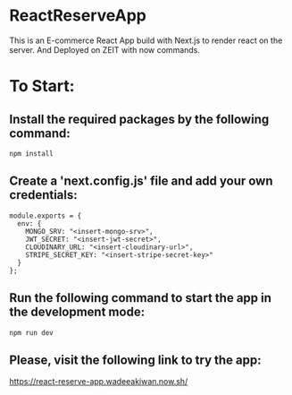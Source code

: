 # ReactReserveApp

This is an E-commerce React App build with Next.js to render react on the server. And Deployed on ZEIT with now commands.

# To Start:

## Install the required packages by the following command:

```
npm install
```

## Create a 'next.config.js' file and add your own credentials:

```
module.exports = {
  env: {
    MONGO_SRV: "<insert-mongo-srv>",
    JWT_SECRET: "<insert-jwt-secret>",
    CLOUDINARY_URL: "<insert-cloudinary-url>",
    STRIPE_SECRET_KEY: "<insert-stripe-secret-key>"
  }
};
```

## Run the following command to start the app in the development mode:

```
npm run dev
```

## Please, visit the following link to try the app:

https://react-reserve-app.wadeeakiwan.now.sh/
